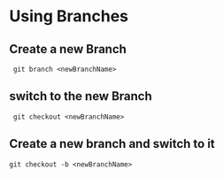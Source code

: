 # Using Branches

## Create a new Branch
` git branch <newBranchName>`

## switch to the new Branch
 ` git checkout <newBranchName>`
 
 ## Create a new branch and switch to it
   `git checkout -b <newBranchName>`
   



